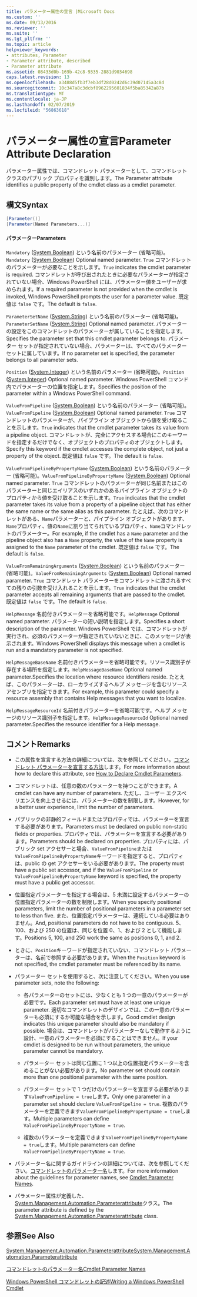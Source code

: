 ```yaml
---
title: パラメーター属性の宣言 |Microsoft Docs
ms.custom: ''
ms.date: 09/13/2016
ms.reviewer: ''
ms.suite: ''
ms.tgt_pltfrm: ''
ms.topic: article
helpviewer_keywords:
- attributes, Parameter
- Parameter attribute, described
- Parameter attribute
ms.assetid: 08433d0b-169b-42c8-9335-2881d9034698
caps.latest.revision: 13
ms.openlocfilehash: a3488d5fb3f7eb3df28d0242d6c39d07145a3c8d
ms.sourcegitcommit: 10c347a8c3dcbf8962295601834f5ba85342a87b
ms.translationtype: MT
ms.contentlocale: ja-JP
ms.lasthandoff: 02/07/2019
ms.locfileid: "56863618"
---
```

# <a name="parameter-attribute-declaration"></a><span data-ttu-id="a7375-102">パラメーター属性の宣言</span><span class="sxs-lookup"><span data-stu-id="a7375-102">Parameter Attribute Declaration</span></span>

<span data-ttu-id="a7375-103">パラメーター属性では、コマンドレット パラメーターとして、コマンドレット クラスのパブリック プロパティを識別します。</span><span class="sxs-lookup"><span data-stu-id="a7375-103">The Parameter attribute identifies a public property of the cmdlet class as a cmdlet parameter.</span></span>

## <a name="syntax"></a><span data-ttu-id="a7375-104">構文</span><span class="sxs-lookup"><span data-stu-id="a7375-104">Syntax</span></span>

```csharp
[Parameter()]
[Parameter(Named Parameters...)]
```

#### <a name="parameters"></a><span data-ttu-id="a7375-105">パラメーター</span><span class="sxs-lookup"><span data-stu-id="a7375-105">Parameters</span></span>

<span data-ttu-id="a7375-106">`Mandatory` ([System.Boolean](/dotnet/api/System.Boolean)) という名前のパラメーター (省略可能)。</span><span class="sxs-lookup"><span data-stu-id="a7375-106">`Mandatory` ([System.Boolean](/dotnet/api/System.Boolean)) Optional named parameter.</span></span> <span data-ttu-id="a7375-107">`True` コマンドレットのパラメーターが必要なことを示します。</span><span class="sxs-lookup"><span data-stu-id="a7375-107">`True` indicates the cmdlet parameter is required.</span></span> <span data-ttu-id="a7375-108">コマンドレットが呼び出されたときに必要なパラメーターが指定されていない場合、Windows PowerShell には、パラメーター値をユーザーが求められます。</span><span class="sxs-lookup"><span data-stu-id="a7375-108">If a required parameter is not provided when the cmdlet is invoked, Windows PowerShell prompts the user for a parameter value.</span></span> <span data-ttu-id="a7375-109">既定値は `false` です。</span><span class="sxs-lookup"><span data-stu-id="a7375-109">The default is `false`.</span></span>

<span data-ttu-id="a7375-110">`ParameterSetName` ([System.String](/dotnet/api/System.String)) という名前のパラメーター (省略可能)。</span><span class="sxs-lookup"><span data-stu-id="a7375-110">`ParameterSetName` ([System.String](/dotnet/api/System.String)) Optional named parameter.</span></span> <span data-ttu-id="a7375-111">パラメーターの設定をこのコマンドレットのパラメーターが属していることを指定します。</span><span class="sxs-lookup"><span data-stu-id="a7375-111">Specifies the parameter set that this cmdlet parameter belongs to.</span></span> <span data-ttu-id="a7375-112">パラメーター セットが指定されていない場合、パラメーターは、すべてのパラメーター セットに属しています。</span><span class="sxs-lookup"><span data-stu-id="a7375-112">If no parameter set is specified, the parameter belongs to all parameter sets.</span></span>

<span data-ttu-id="a7375-113">`Position` ([System.Integer](/dotnet/api/System.Integer)) という名前のパラメーター (省略可能)。</span><span class="sxs-lookup"><span data-stu-id="a7375-113">`Position` ([System.Integer](/dotnet/api/System.Integer)) Optional named parameter.</span></span> <span data-ttu-id="a7375-114">Windows PowerShell コマンド内でパラメーターの位置を指定します。</span><span class="sxs-lookup"><span data-stu-id="a7375-114">Specifies the position of the parameter within a Windows PowerShell command.</span></span>

<span data-ttu-id="a7375-115">`ValueFromPipeline` ([System.Boolean](/dotnet/api/System.Boolean)) という名前のパラメーター (省略可能)。</span><span class="sxs-lookup"><span data-stu-id="a7375-115">`ValueFromPipeline` ([System.Boolean](/dotnet/api/System.Boolean)) Optional named parameter.</span></span> <span data-ttu-id="a7375-116">`True` コマンドレットのパラメーターが、パイプライン オブジェクトから値を受け取ることを示します。</span><span class="sxs-lookup"><span data-stu-id="a7375-116">`True` indicates that the cmdlet parameter takes its value from a pipeline object.</span></span> <span data-ttu-id="a7375-117">コマンドレットが、完全にアクセスする場合にこのキーワードを指定するだけでなく、オブジェクトのプロパティのオブジェクトします。</span><span class="sxs-lookup"><span data-stu-id="a7375-117">Specify this keyword if the cmdlet accesses the complete object, not just a property of the object.</span></span> <span data-ttu-id="a7375-118">既定値は `false` です。</span><span class="sxs-lookup"><span data-stu-id="a7375-118">The default is `false`.</span></span>

<span data-ttu-id="a7375-119">`ValueFromPipelineByPropertyName` ([System.Boolean](/dotnet/api/System.Boolean)) という名前のパラメーター (省略可能)。</span><span class="sxs-lookup"><span data-stu-id="a7375-119">`ValueFromPipelineByPropertyName` ([System.Boolean](/dotnet/api/System.Boolean)) Optional named parameter.</span></span> <span data-ttu-id="a7375-120">`True` コマンドレットのパラメーターが同じ名前またはこのパラメーターと同じエイリアスのいずれかのあるパイプライン オブジェクトのプロパティから値を受け取ることを示します。</span><span class="sxs-lookup"><span data-stu-id="a7375-120">`True` indicates that the cmdlet parameter takes its value from a property of a pipeline object that has either the same name or the same alias as this parameter.</span></span> <span data-ttu-id="a7375-121">たとえば、次のコマンドレットがある、`Name`パラメーターと、パイプライン オブジェクトがあります、`Name`プロパティ、値の`Name`に割り当てられているプロパティ、`Name`コマンドレットのパラメーター。</span><span class="sxs-lookup"><span data-stu-id="a7375-121">For example, if the cmdlet has a `Name` parameter and the pipeline object also has a `Name` property, the value of the `Name` property is assigned to the `Name` parameter of the cmdlet.</span></span> <span data-ttu-id="a7375-122">既定値は `false` です。</span><span class="sxs-lookup"><span data-stu-id="a7375-122">The default is `false`.</span></span>

<span data-ttu-id="a7375-123">`ValueFromRemainingArguments` ([System.Boolean](/dotnet/api/System.Boolean)) という名前のパラメーター (省略可能)。</span><span class="sxs-lookup"><span data-stu-id="a7375-123">`ValueFromRemainingArguments` ([System.Boolean](/dotnet/api/System.Boolean)) Optional named parameter.</span></span> <span data-ttu-id="a7375-124">`True` コマンドレット パラメーターをコマンドレットに渡されるすべての残りの引数を受け入れることを示します。</span><span class="sxs-lookup"><span data-stu-id="a7375-124">`True` indicates that the cmdlet parameter accepts all remaining arguments that are passed to the cmdlet.</span></span> <span data-ttu-id="a7375-125">既定値は `false` です。</span><span class="sxs-lookup"><span data-stu-id="a7375-125">The default is `false`.</span></span>

<span data-ttu-id="a7375-126">`HelpMessage` 名前付きパラメーターを省略可能です。</span><span class="sxs-lookup"><span data-stu-id="a7375-126">`HelpMessage` Optional named parameter.</span></span> <span data-ttu-id="a7375-127">パラメーターの短い説明を指定します。</span><span class="sxs-lookup"><span data-stu-id="a7375-127">Specifies a short description of the parameter.</span></span> <span data-ttu-id="a7375-128">Windows PowerShell では、コマンドレットが実行され、必須のパラメーターが指定されていないときに、このメッセージが表示されます。</span><span class="sxs-lookup"><span data-stu-id="a7375-128">Windows PowerShell displays this message when a cmdlet is run and a mandatory parameter is not specified.</span></span>

<span data-ttu-id="a7375-129">`HelpMessageBaseName` 名前付きパラメーターを省略可能です。リソース識別子が存在する場所を指定します。</span><span class="sxs-lookup"><span data-stu-id="a7375-129">`HelpMessageBaseName` Optional named parameter.Specifies the location where resource identifiers reside.</span></span> <span data-ttu-id="a7375-130">たとえば、このパラメーターは、ローカライズするヘルプ メッセージを含むリソース アセンブリを指定できます。</span><span class="sxs-lookup"><span data-stu-id="a7375-130">For example, this parameter could specify a resource assembly that contains Help messages that you want to localize.</span></span>

<span data-ttu-id="a7375-131">`HelpMessageResourceId` 名前付きパラメーターを省略可能です。ヘルプ メッセージのリソース識別子を指定します。</span><span class="sxs-lookup"><span data-stu-id="a7375-131">`HelpMessageResourceId` Optional named parameter.Specifies the resource identifier for a Help message.</span></span>

## <a name="remarks"></a><span data-ttu-id="a7375-132">コメント</span><span class="sxs-lookup"><span data-stu-id="a7375-132">Remarks</span></span>

- <span data-ttu-id="a7375-133">この属性を宣言する方法の詳細については、次を参照してください。[コマンドレット パラメーターを宣言する方法](./how-to-declare-cmdlet-parameters.md)します。</span><span class="sxs-lookup"><span data-stu-id="a7375-133">For more information about how to declare this attribute, see [How to Declare Cmdlet Parameters](./how-to-declare-cmdlet-parameters.md).</span></span>

- <span data-ttu-id="a7375-134">コマンドレットは、任意の数のパラメーターを持つことができます。</span><span class="sxs-lookup"><span data-stu-id="a7375-134">A cmdlet can have any number of parameters.</span></span> <span data-ttu-id="a7375-135">ただし、ユーザー エクスペリエンスを向上させるには、パラメーターの数を制限します。</span><span class="sxs-lookup"><span data-stu-id="a7375-135">However, for a better user experience, limit the number of parameters.</span></span>

- <span data-ttu-id="a7375-136">パブリックの非静的フィールドまたはプロパティでは、パラメーターを宣言する必要があります。</span><span class="sxs-lookup"><span data-stu-id="a7375-136">Parameters must be declared on public non-static fields or properties.</span></span> <span data-ttu-id="a7375-137">プロパティでは、パラメーターを宣言する必要があります。</span><span class="sxs-lookup"><span data-stu-id="a7375-137">Parameters should be declared on properties.</span></span> <span data-ttu-id="a7375-138">プロパティには、パブリック set アクセサーと場合、`ValueFromPipeline`または`ValueFromPipelineByPropertyName`キーワードを指定すると、プロパティは、public の get アクセサーをいる必要があります。</span><span class="sxs-lookup"><span data-stu-id="a7375-138">The property must have a public set accessor, and if the `ValueFromPipeline` or `ValueFromPipelineByPropertyName` keyword is specified, the property must have a public get accessor.</span></span>

- <span data-ttu-id="a7375-139">位置指定パラメーターを指定する場合は、5 未満に設定するパラメーターの位置指定パラメーターの数を制限します。</span><span class="sxs-lookup"><span data-stu-id="a7375-139">When you specify positional parameters,  limit the number of positional parameters in a parameter set to less than five.</span></span> <span data-ttu-id="a7375-140">また、位置指定パラメーターは、連続している必要はありません。</span><span class="sxs-lookup"><span data-stu-id="a7375-140">And, positional parameters do not have to be contiguous.</span></span> <span data-ttu-id="a7375-141">5、100、および 250 の位置は、同じを位置 0、1、および 2 として機能します。</span><span class="sxs-lookup"><span data-stu-id="a7375-141">Positions 5, 100, and 250 work the same as positions 0, 1, and 2.</span></span>

- <span data-ttu-id="a7375-142">ときに、`Position`キーワードが指定されていない、コマンドレット パラメーターは、名前で参照する必要があります。</span><span class="sxs-lookup"><span data-stu-id="a7375-142">When the `Position` keyword is not specified, the cmdlet parameter must be referenced by its name.</span></span>

- <span data-ttu-id="a7375-143">パラメーター セットを使用すると、次に注意してください。</span><span class="sxs-lookup"><span data-stu-id="a7375-143">When you use parameter sets, note the following:</span></span>

    - <span data-ttu-id="a7375-144">各パラメーターのセットには、少なくとも 1 つの一意のパラメーターが必要です。</span><span class="sxs-lookup"><span data-stu-id="a7375-144">Each parameter set must have at least one unique parameter.</span></span> <span data-ttu-id="a7375-145">適切なコマンドレットのデザインでは、この一意のパラメーターも必須にするか可能な場合を示します。</span><span class="sxs-lookup"><span data-stu-id="a7375-145">Good cmdlet design indicates this unique parameter should also be mandatory if possible.</span></span> <span data-ttu-id="a7375-146">場合は、コマンドレットがパラメーターなしで動作するように設計、一意のパラメーターを必須にすることはできません。</span><span class="sxs-lookup"><span data-stu-id="a7375-146">If your cmdlet is designed to be run without parameters, the unique parameter cannot be mandatory.</span></span>

    - <span data-ttu-id="a7375-147">パラメーター セットは同じ位置に 1 つ以上の位置指定パラメーターを含めることがない必要があります。</span><span class="sxs-lookup"><span data-stu-id="a7375-147">No parameter set should contain more than one positional parameter with the same position.</span></span>

    - <span data-ttu-id="a7375-148">パラメーター セットで 1 つだけのパラメーターを宣言する必要があります`ValueFromPipeline = true`します。</span><span class="sxs-lookup"><span data-stu-id="a7375-148">Only one parameter in a parameter set should declare `ValueFromPipeline = true`.</span></span> <span data-ttu-id="a7375-149">複数のパラメーターを定義できます`ValueFromPipelineByPropertyName = true`します。</span><span class="sxs-lookup"><span data-stu-id="a7375-149">Multiple parameters can define `ValueFromPipelineByPropertyName = true`.</span></span>

    - <span data-ttu-id="a7375-150">複数のパラメーターを定義できます`ValueFromPipelineByPropertyName = true`します。</span><span class="sxs-lookup"><span data-stu-id="a7375-150">Multiple parameters can define `ValueFromPipelineByPropertyName = true`.</span></span>

- <span data-ttu-id="a7375-151">パラメーター名に関するガイドラインの詳細については、次を参照してください。[コマンドレットのパラメーター名](standard-cmdlet-parameter-names-and-types.md)します。</span><span class="sxs-lookup"><span data-stu-id="a7375-151">For more information about the guidelines for parameter names, see [Cmdlet Parameter Names](standard-cmdlet-parameter-names-and-types.md).</span></span>

- <span data-ttu-id="a7375-152">パラメーター属性が定義した、 [System.Management.Automation.Parameterattribute](/dotnet/api/System.Management.Automation.ParameterAttribute)クラス。</span><span class="sxs-lookup"><span data-stu-id="a7375-152">The parameter attribute is defined by the [System.Management.Automation.Parameterattribute](/dotnet/api/System.Management.Automation.ParameterAttribute) class.</span></span>

## <a name="see-also"></a><span data-ttu-id="a7375-153">参照</span><span class="sxs-lookup"><span data-stu-id="a7375-153">See Also</span></span>

[<span data-ttu-id="a7375-154">System.Management.Automation.Parameterattribute</span><span class="sxs-lookup"><span data-stu-id="a7375-154">System.Management.Automation.Parameterattribute</span></span>](/dotnet/api/System.Management.Automation.ParameterAttribute)

[<span data-ttu-id="a7375-155">コマンドレットのパラメーター名</span><span class="sxs-lookup"><span data-stu-id="a7375-155">Cmdlet Parameter Names</span></span>](standard-cmdlet-parameter-names-and-types.md)

[<span data-ttu-id="a7375-156">Windows PowerShell コマンドレットの記述</span><span class="sxs-lookup"><span data-stu-id="a7375-156">Writing a Windows PowerShell Cmdlet</span></span>](./writing-a-windows-powershell-cmdlet.md)
